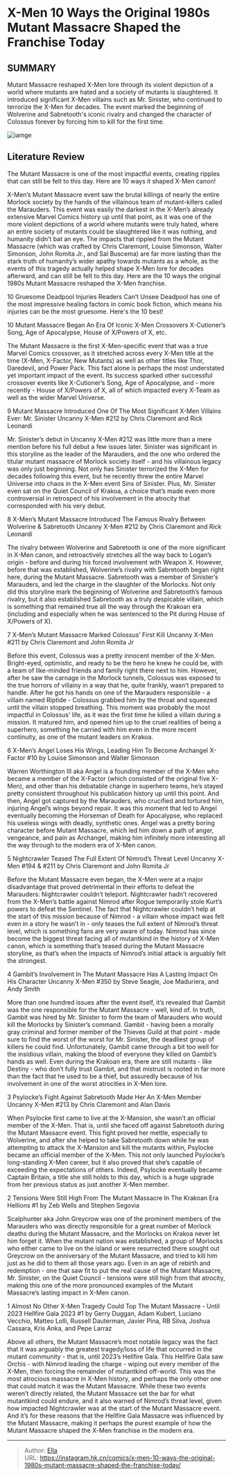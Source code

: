 # X-Men 10 Ways the Original 1980s Mutant Massacre Shaped the Franchise Today


## SUMMARY 


 Mutant Massacre reshaped X-Men lore through its violent depiction of a world where mutants are hated and a society of mutants is slaughtered. 
 It introduced significant X-Men villains such as Mr. Sinister, who continued to terrorize the X-Men for decades. 
 The event marked the beginning of Wolverine and Sabretooth&#39;s iconic rivalry and changed the character of Colossus forever by forcing him to kill for the first time. 

![iamge](https://static1.srcdn.com/wordpress/wp-content/uploads/2023/12/10-mutant-massacre.jpg)

## Literature Review

The Mutant Massacre is one of the most impactful events, creating ripples that can still be felt to this day. Here are 10 ways it shaped X-Men canon! 




X-Men’s Mutant Massacre event saw the brutal killings of nearly the entire Morlock society by the hands of the villainous team of mutant-killers called the Marauders. This event was easily the darkest in the X-Men’s already extensive Marvel Comics history up until that point, as it was one of the more violent depictions of a world where mutants were truly hated, where an entire society of mutants could be slaughtered like it was nothing, and humanity didn’t bat an eye.
The impacts that rippled from the Mutant Massacre (which was crafted by Chris Claremont, Louise Simonson, Walter Simonson, John Romita Jr., and Sal Buscema) are far more lasting than the stark truth of humanity’s wider apathy towards mutants as a whole, as the events of this tragedy actually helped shape X-Men lore for decades afterward, and can still be felt to this day. Here are the 10 ways the original 1980s Mutant Massacre reshaped the X-Men franchise.
            
 
 10 Gruesome Deadpool Injuries Readers Can’t Unsee 
Deadpool has one of the most impressive healing factors in comic book fiction, which means his injuries can be the most gruesome. Here&#39;s the 10 best! 












 








 10  Mutant Massacre Began An Era Of Iconic X-Men Crossovers 
X-Cutioner’s Song, Age of Apocalypse, House of X/Powers of X, etc.


 







The Mutant Massacre is the first X-Men-specific event that was a true Marvel Comics crossover, as it stretched across every X-Men title at the time (X-Men, X-Factor, New Mutants) as well as other titles like Thor, Daredevil, and Power Pack. This fact alone is perhaps the most understated yet important impact of the event.
Its success sparked other successful crossover events like X-Cutioner’s Song, Age of Apocalypse, and - more recently - House of X/Powers of X, all of which impacted every X-Team as well as the wider Marvel Universe.





 9  Mutant Massacre Introduced One Of The Most Significant X-Men Villains Ever: Mr. Sinister 
Uncanny X-Men #212 by Chris Claremont and Rick Leonardi
        

Mr. Sinister’s debut in Uncanny X-Men #212 was little more than a mere mention before his full debut a few issues later. Sinister was significant in this storyline as the leader of the Marauders, and the one who ordered the titular mutant massacre of Morlock society itself - and his villainous legacy was only just beginning.
Not only has Sinister terrorized the X-Men for decades following this event, but he recently threw the entire Marvel Universe into chaos in the X-Men event Sins of Sinister. Plus, Mr. Sinister even sat on the Quiet Council of Krakoa, a choice that’s made even more controversial in retrospect of his involvement in the atrocity that corresponded with his very debut.





 8  X-Men’s Mutant Massacre Introduced The Famous Rivalry Between Wolverine &amp; Sabretooth 
Uncanny X-Men #212 by Chris Claremont and Rick Leonardi


 







The rivalry between Wolverine and Sabretooth is one of the more significant in X-Men canon, and retroactively stretches all the way back to Logan’s origin - before and during his forced involvement with Weapon X. However, before that was established, Wolverine’s rivalry with Sabretooth began right here, during the Mutant Massacre. Sabretooth was a member of Sinister’s Marauders, and led the charge in the slaughter of the Morlocks.
Not only did this storyline mark the beginning of Wolverine and Sabretooth’s famous rivalry, but it also established Sabretooth as a truly despicable villain, which is something that remained true all the way through the Krakoan era (including and especially when he was sentenced to the Pit during House of X/Powers of X).





 7  X-Men’s Mutant Massacre Marked Colossus’ First Kill 
Uncanny X-Men #211 by Chris Claremont and John Romita Jr
        

Before this event, Colossus was a pretty innocent member of the X-Men. Bright-eyed, optimistic, and ready to be the hero he knew he could be, with a team of like-minded friends and family right there next to him. However, after he saw the carnage in the Morlock tunnels, Colossus was exposed to the true horrors of villainy in a way that he, quite frankly, wasn’t prepared to handle. After he got his hands on one of the Marauders responsible - a villain named Riptide - Colossus grabbed him by the throat and squeezed until the villain stopped breathing.
This moment was probably the most impactful in Colossus’ life, as it was the first time he killed a villain during a mission. It matured him, and opened him up to the cruel realities of being a superhero, something he carried with him even in the more recent continuity, as one of the mutant leaders on Krakoa.





 6  X-Men’s Angel Loses His Wings, Leading Him To Become Archangel 
X-Factor #10 by Louise Simonson and Walter Simonson
        

Warren Worthington III aka Angel is a founding member of the X-Men who became a member of the X-Factor (which consisted of the original five X-Men), and other than his debatable change in superhero teams, he’s stayed pretty consistent throughout his publication history up until this point. And then, Angel got captured by the Marauders, who crucified and tortured him, injuring Angel’s wings beyond repair. It was this moment that led to Angel eventually becoming the Horseman of Death for Apocalypse, who replaced his useless wings with deadly, synthetic ones.
Angel was a pretty boring character before Mutant Massacre, which led him down a path of anger, vengeance, and pain as Archangel, making him infinitely more interesting all the way through to the modern era of X-Men canon.





 5  Nightcrawler Teased The Full Extent Of Nimrod’s Threat Level 
Uncanny X-Men #194 &amp; #211 by Chris Claremont and John Romita Jr
        

Before the Mutant Massacre even began, the X-Men were at a major disadvantage that proved detrimental in their efforts to defeat the Marauders: Nightcrawler couldn’t teleport. Nightcrawler hadn’t recovered from the X-Men’s battle against Nimrod after Rogue temporarily stole Kurt’s powers to defeat the Sentinel. The fact that Nightcrawler couldn’t help at the start of this mission because of Nimrod - a villain whose impact was felt even in a story he wasn’t in - only teases the full extent of Nimrod’s threat level, which is something fans are very aware of today.
Nimrod has since become the biggest threat facing all of mutantkind in the history of X-Men canon, which is something that’s teased during the Mutant Massacre storyline, as that’s when the impacts of Nimrod’s initial attack is arguably felt the strongest.





 4  Gambit’s Involvement In The Mutant Massacre Has A Lasting Impact On His Character 
Uncanny X-Men #350 by Steve Seagle, Joe Maduriera, and Andy Smith
        

More than one hundred issues after the event itself, it’s revealed that Gambit was the one responsible for the Mutant Massacre - well, kind of. In truth, Gambit was hired by Mr. Sinister to form the team of Marauders who would kill the Morlocks by Sinister’s command. Gambit - having been a morally gray criminal and former member of the Thieves Guild at that point - made sure to find the worst of the worst for Mr. Sinister, the deadliest group of killers he could find. Unfortunately, Gambit came through a bit too well for the insidious villain, making the blood of everyone they killed on Gambit’s hands as well.
Even during the Krakoan era, there are still mutants - like Destiny - who don’t fully trust Gambit, and that mistrust is rooted in far more than the fact that he used to be a thief, but assuredly because of his involvement in one of the worst atrocities in X-Men lore.





 3  Psylocke’s Fight Against Sabretooth Made Her An X-Men Member 
Uncanny X-Men #213 by Chris Claremont and Alan Davis


 







When Psylocke first came to live at the X-Mansion, she wasn’t an official member of the X-Men. That is, until she faced off against Sabretooth during the Mutant Massacre event. This fight proved her mettle, especially to Wolverine, and after she helped to take Sabretooth down while he was attempting to attack the X-Mansion and kill the mutants within, Psylocke became an official member of the X-Men.
This not only launched Psylocke’s long-standing X-Men career, but it also proved that she’s capable of exceeding the expectations of others. Indeed, Psylocke eventually became Captain Britain, a title she still holds to this day, which is a huge upgrade from her previous status as just another X-Men member.





 2  Tensions Were Still High From The Mutant Massacre In The Krakoan Era 
Hellions #1 by Zeb Wells and Stephen Segovia
        

Scalphunter aka John Greycrow was one of the prominent members of the Marauders who was directly responsible for a great number of Morlock deaths during the Mutant Massacre, and the Morlocks on Krakoa never let him forget it. When the mutant nation was established, a group of Morlocks who either came to live on the island or were resurrected there sought out Greycrow on the anniversary of the Mutant Massacre, and tried to kill him just as he did to them all those years ago.
Even in an age of rebirth and redemption - one that saw fit to put the real cause of the Mutant Massacre, Mr. Sinister, on the Quiet Council - tensions were still high from that atrocity, making this one of the more pronounced examples of the Mutant Massacre’s lasting impact in X-Men canon.





 1  Almost No Other X-Men Tragedy Could Top The Mutant Massacre - Until 2023 
Hellfire Gala 2023 #1 by Gerry Duggan, Adam Kubert, Luciano Vecchio, Matteo Lolli, Russell Dauterman, Javier Pina, RB Silva, Joshua Cassara, Kris Anka, and Pepe Larraz
        

Above all others, the Mutant Massacre’s most notable legacy was the fact that it was arguably the greatest tragedy/loss of life that occurred in the mutant community - that is, until 2023’s Hellfire Gala. This Hellfire Gala saw Orchis - with Nimrod leading the charge - wiping out every member of the X-Men, then forcing the remainder of mutantkind off-world. This was the most atrocious massacre in X-Men history, and perhaps the only other one that could match it was the Mutant Massacre.
While these two events weren’t directly related, the Mutant Massacre set the bar for what mutantkind could endure, and it also warned of Nimrod’s threat level, given how impacted Nightcrawler was at the start of the Mutant Massacre event. And it’s for these reasons that the Hellfire Gala Massacre was influenced by the Mutant Massacre, making it perhaps the purest example of how the Mutant Massacre shaped the X-Men franchise in the modern era.

---

> Author: [Ella](https://instagram.hk.cn/)  
> URL: https://instagram.hk.cn/comics/x-men-10-ways-the-original-1980s-mutant-massacre-shaped-the-franchise-today/  

